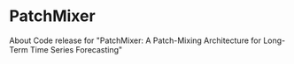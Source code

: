 # PatchMixer
About Code release for "PatchMixer: A Patch-Mixing Architecture for Long-Term Time Series Forecasting"
